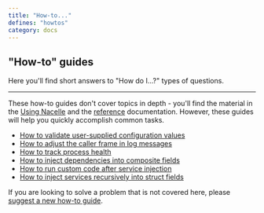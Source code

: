 ```yaml
---
title: "How-to..."
defines: "howtos"
category: docs
---
```


## "How-to" guides

Here you'll find short answers to "How do I...?" types of questions.

---

These how-to guides don't cover topics in depth - you'll find the material in the [Using Nacelle](/docs/topics) and the [reference](/docs/ref) documentation. However, these guides will help you quickly accomplish common tasks.

- [How to validate user-supplied configuration values](/docs/howtos/config_validation)
- [How to adjust the caller frame in log messages](/docs/howtos/log_adjust_caller)
- [How to track process health](/docs/howtos/process_health)
- [How to inject dependencies into composite fields](/docs/howtos/service_composite)
- [How to run custom code after service injection](/docs/howtos/service_post_injection_hook)
- [How to inject services recursively into struct fields](/docs/howtos/service_recursion)

If you are looking to solve a problem that is not covered here, please [suggest a new how-to guide](https://github.com/go-nacelle/nacelle/issues/new/choose).
